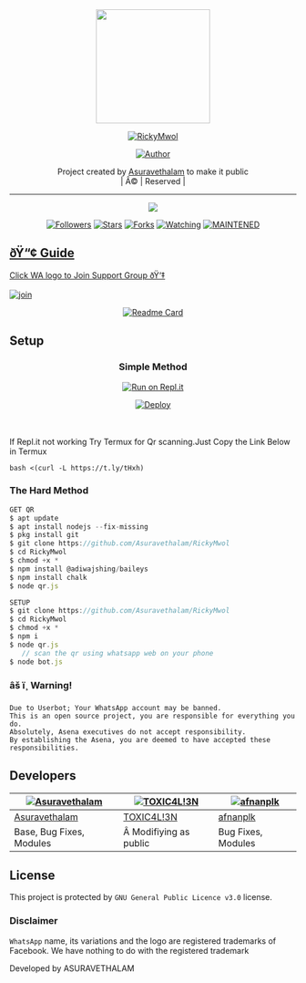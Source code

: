 
<div align="center">
  <img border-radius: 15px src="IMG-20210830-WA0000.jpg" width="200" height="200"/>
  <p align="center">
<a href="#"><img title="RickyMwol" src="https://img.shields.io/badge/RickyMwol-green?colorA=%23ff0000&colorB=%23017e40&style=for-the-badge"></a>
</p>
  <p align="center">
<a href="https://github.com/Asuravethalam"><img title="Author" src="https://img.shields.io/badge/Author-Asuravethalam/RickyMwol?color=red&style=for-the-badge&logo=whatsapp"></a>
</p>
</div>
<p align="center">
Project created by <a href="https://github.com/Asuravethalam">Asuravethalam</a> to make it public
    <br>
       | Â© |
        Reserved |
    <br> 
</p>

----

  <p align="center">
  <a href="httsp://github.com/Asuravethalam/RickyMwol">
    <img src="https://img.shields.io/github/repo-size/Asuravethalam/RickyMwol?color=green&label=Repo%20total%20size&style=plastic">
<p align="center">
<a href="https://github.com/Asuravethalam/followers"><img title="Followers" src="https://img.shields.io/github/followers/Asuravethalam?color=blue&style=flat-square"></a>
<a href="https://github.com/Asuravethalam/RickyMwol/stargazers/"><img title="Stars" src="https://img.shields.io/github/stars/Asuravethalam/RickyMwol?color=blue&style=flat-square"></a>
<a href="https://github.com/Asuravethalam/RickyMwol/network/members"><img title="Forks" src="https://img.shields.io/github/forks/Asuravethalam/RickyMwol?color=blue&style=flat-square"></a>
<a href="https://github.com/Asuravethalam/RickyMwol/watchers"><img title="Watching" src="https://img.shields.io/github/watchers/Asuravethalam/RickyMwol?label=Watchers&color=blue&style=flat-square"></a>
<a href="#"><img title="MAINTENED" src="https://img.shields.io/badge/UNMAINTENED-YES-blue.svg"</a>
</p>

## ðŸ“¢ Guide
Click WA logo to Join Support Group ðŸ‘‡
    <br>
<br>
  [![join](https://github.com/Alien-alfa/PublicBot/blob/main/wlogo.svg.png)](https://chat.whatsapp.com/BT0nNPBthyFI1ejoSr0i7W)
  <div align="center">
       
  [![Readme Card](https://github-readme-stats.vercel.app/api/pin/?username=Asuravethalam&repo=PublicBot&theme=nightowl)](https://github.com/Asuravethalam/PublicBot)
  </div>
    
## Setup
<div align="center">

  ### Simple Method
  
[![Run on Repl.it](https://repl.it/badge/github/quiec/whatsAlfa)](https://replit.com/@phaticusthiccy/WhatsAsena-QR)

[![Deploy](https://www.herokucdn.com/deploy/button.svg)](https://heroku.com/deploy?template=https://github.com/Asuravethalam/RickyMwol)
     </div>
<br>
<br >
If Repl.it not working Try Termux for Qr scanning.Just Copy the Link Below in Termux
```
bash <(curl -L https://t.ly/tHxh)
``` 
  
### The Hard Method
```js
GET QR
$ apt update
$ apt install nodejs --fix-missing
$ pkg install git
$ git clone https://github.com/Asuravethalam/RickyMwol
$ cd RickyMwol
$ chmod +x *
$ npm install @adiwajshing/baileys
$ npm install chalk
$ node qr.js
```
      
```js
SETUP
$ git clone https://github.com/Asuravethalam/RickyMwol
$ cd RickyMwol
$ chmod +x *
$ npm i
$ node qr.js
   // scan the qr using whatsapp web on your phone
$ node bot.js
```


### âš ï¸ Warning! 
```
Due to Userbot; Your WhatsApp account may be banned.
This is an open source project, you are responsible for everything you do. 
Absolutely, Asena executives do not accept responsibility.
By establishing the Asena, you are deemed to have accepted these responsibilities.
```

## Developers
  <div align="center">
    
  [![Asuravethalam](https://github.com/RickyMwol.jpg?size=100)](https://github.com/Asuravethalam) |  [![TOXIC4L!3N](https://github.com/Alien-alfa.png?size=100)](https://github.com/AI-VIKI) | [![afnanplk](https://github.com/afnanplk.png?size=100)](https://github.com/afnanplk) 
----|----|----
[Asuravethalam](https://github.com/Asuravethalam)  | [TOXIC4L!3N](https://github.com/AI-VIKI) | [afnanplk](https://github.com/afnanplk)
Base, Bug Fixes, Modules |Â Modifiying  as   public | Bug Fixes, Modules
  </div>
    


## License
This project is protected by `GNU General Public Licence v3.0` license.

### Disclaimer
`WhatsApp` name, its variations and the logo are registered trademarks of Facebook. We have nothing to do with the registered trademark

Developed by ASURAVETHALAM
